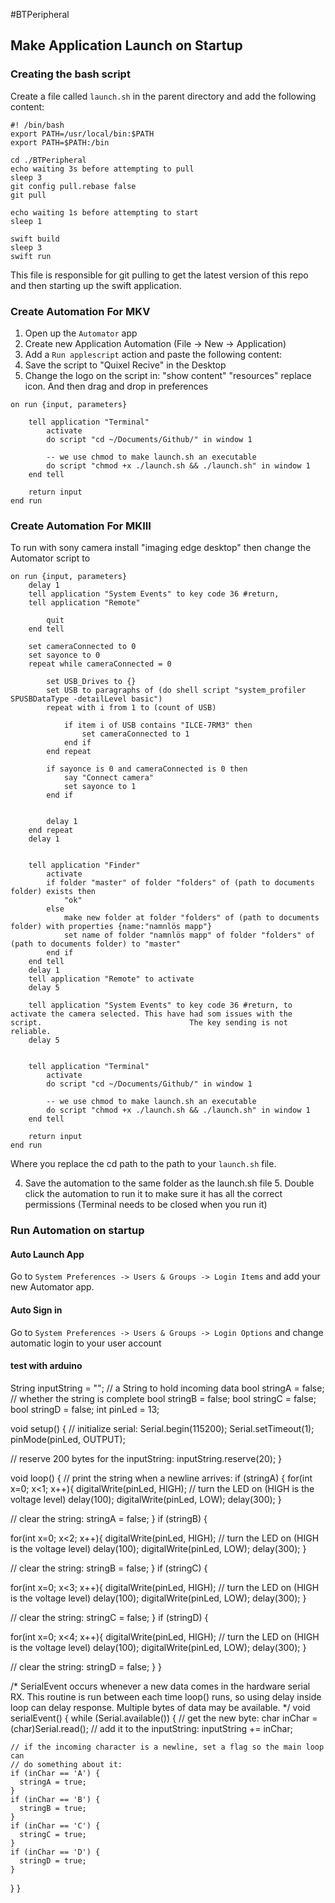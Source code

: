 #BTPeripheral

## Make Application Launch on Startup

### Creating the bash script

Create a file called `launch.sh` in the parent directory and add the following content:

```
#! /bin/bash
export PATH=/usr/local/bin:$PATH
export PATH=$PATH:/bin

cd ./BTPeripheral
echo waiting 3s before attempting to pull
sleep 3
git config pull.rebase false
git pull

echo waiting 1s before attempting to start
sleep 1

swift build
sleep 3
swift run

```

This file is responsible for git pulling to get the latest version of this repo and then starting up the swift application.

### Create Automation For MKV

1. Open up the `Automator` app
2. Create new Application Automation (File -> New -> Application)
3. Add a `Run applescript` action and paste the following content:
4. Save the script to "Quixel Recive" in the Desktop
5. Change the logo on the script in: "show content" "resources" replace icon. And then drag and drop in preferences

```
on run {input, parameters}
	
	tell application "Terminal"
		activate
		do script "cd ~/Documents/Github/" in window 1
		
		-- we use chmod to make launch.sh an executable
		do script "chmod +x ./launch.sh && ./launch.sh" in window 1
	end tell

	return input
end run
```
### Create Automation For MKIII
To run with sony camera install "imaging edge desktop" then change the Automator script to
```
on run {input, parameters}
	delay 1
	tell application "System Events" to key code 36 #return,
	tell application "Remote"
		
		quit
	end tell
	
	set cameraConnected to 0
	set sayonce to 0
	repeat while cameraConnected = 0
		
		set USB_Drives to {}
		set USB to paragraphs of (do shell script "system_profiler SPUSBDataType -detailLevel basic")
		repeat with i from 1 to (count of USB)
			
			if item i of USB contains "ILCE-7RM3" then
				set cameraConnected to 1
			end if
		end repeat
		
		if sayonce is 0 and cameraConnected is 0 then
			say "Connect camera"
			set sayonce to 1
		end if
		
		
		delay 1
	end repeat
	delay 1
	
	
	tell application "Finder"
		activate
		if folder "master" of folder "folders" of (path to documents folder) exists then
			"ok"
		else
			make new folder at folder "folders" of (path to documents folder) with properties {name:"namnlös mapp"}
			set name of folder "namnlös mapp" of folder "folders" of (path to documents folder) to "master"
		end if
	end tell
	delay 1
	tell application "Remote" to activate
	delay 5
	
	tell application "System Events" to key code 36 #return, to activate the camera selected. This have had som issues with the script. 								The key sending is not reliable.
	delay 5
	
	
	tell application "Terminal"
		activate
		do script "cd ~/Documents/Github/" in window 1
		
		-- we use chmod to make launch.sh an executable
		do script "chmod +x ./launch.sh && ./launch.sh" in window 1
	end tell
	
	return input
end run

```

Where you replace the cd path to the path to your `launch.sh` file.

4. Save the automation to the same folder as the launch.sh file 5. Double click the automation to run it to make sure it has all the correct permissions (Terminal needs to be closed when you run it)

### Run Automation on startup

#### Auto Launch App

Go to `System Preferences -> Users & Groups -> Login Items` and add your new Automator app.

#### Auto Sign in

Go to `System Preferences -> Users & Groups -> Login Options` and change automatic login to your user account

#### test with arduino 

String inputString = ""; // a String to hold incoming data 
bool stringA = false; // whether the string is complete 
bool stringB = false; 
bool stringC = false;
bool stringD = false;
int pinLed = 13;

void setup() { // initialize serial: 
  Serial.begin(115200); 
  Serial.setTimeout(1); 
  pinMode(pinLed, OUTPUT);

  // reserve 200 bytes for the inputString: 
  inputString.reserve(20); 
}

void loop() { // print the string when a newline arrives: 
  if (stringA) {
  for(int x=0; x<1; x++){
    digitalWrite(pinLed, HIGH);   // turn the LED on (HIGH is the voltage level)
    delay(100);
    digitalWrite(pinLed, LOW);
    delay(300);
  }

// clear the string:
stringA = false;
} if (stringB) {

  for(int x=0; x<2; x++){
    digitalWrite(pinLed, HIGH);   // turn the LED on (HIGH is the voltage level)
    delay(100);
    digitalWrite(pinLed, LOW);
    delay(300);
  }

// clear the string:
stringB = false;
} if (stringC) {

  for(int x=0; x<3; x++){
    digitalWrite(pinLed, HIGH);   // turn the LED on (HIGH is the voltage level)
    delay(100);
    digitalWrite(pinLed, LOW);
    delay(300);
  }

// clear the string:
stringC = false;
} if (stringD) {

  for(int x=0; x<4; x++){
    digitalWrite(pinLed, HIGH);   // turn the LED on (HIGH is the voltage level)
    delay(100);
    digitalWrite(pinLed, LOW);
    delay(300);
  }

// clear the string:
stringD = false;
} 
}

/* SerialEvent occurs whenever a new data comes in the hardware serial RX. This routine is run between each time loop() runs, so using delay inside loop can delay response. Multiple bytes of data may be available. */ 
void serialEvent() { 
  while (Serial.available()) 
  { // get the new byte: 
    char inChar = (char)Serial.read(); // add it to the inputString: inputString += inChar;
  
    // if the incoming character is a newline, set a flag so the main loop can
    // do something about it:
    if (inChar == 'A') {
      stringA = true;
    }
    if (inChar == 'B') {
      stringB = true;
    }
    if (inChar == 'C') {
      stringC = true;
    }
    if (inChar == 'D') {
      stringD = true;
    }
  } 
}
